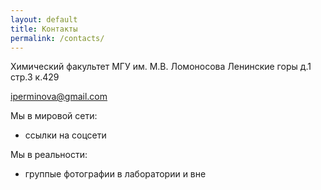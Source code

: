 ```yaml
---
layout: default
title: Контакты
permalink: /contacts/
---
```


Химический факультет МГУ им. М.В. Ломоносова
Ленинские горы д.1 стр.3 к.429

[iperminova@gmail.com](mailto:iperminova@gmail.com)

Мы в мировой сети:

- ссылки на соцсети

Мы в реальности:

- группые фотографии в лаборатории и вне